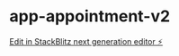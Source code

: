 # app-appointment-v2

[Edit in StackBlitz next generation editor ⚡️](https://stackblitz.com/~/github.com/rotem-ziv21/app-appointment-v2)